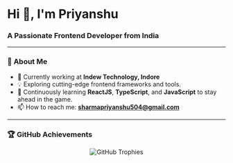# **Hi 👋, I'm Priyanshu**  
### **A Passionate Frontend Developer from India**  

---
### 🚀 **About Me**  
- 🔭 Currently working at **Indew Technology, Indore**  
- 💡 Exploring cutting-edge frontend frameworks and tools.  
- 🌱 Continuously learning **ReactJS**, **TypeScript**, and **JavaScript** to stay ahead in the game.  
- 📫 How to reach me: **sharmapriyanshu504@gmail.com**
---
### 🏆 **GitHub Achievements**
<p align="center">
  <img src="https://github-profile-trophy.vercel.app/?username=pri-yanshu&row=1&column=6&theme=radical&no-frame=true&margin-w=5" alt="GitHub Trophies">
</p>


